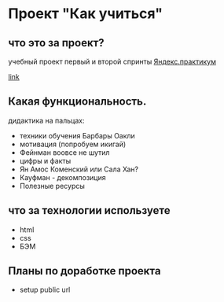 # Проект "Как учиться"

## что это за проект?
 
учебный проект первый и второй спринты 
[Яндекс.практикум](https://praktikum.yandex.ru/)

[link](https://kislak.github.io/how-to-learn/)

 

## Какая функциональность.
дидактика на пальцах:
  - техники обучения Барбары Оакли
  - мотивация (попробуем икигай)
  - Фейнман воовсе не шутил
  - цифры и факты
  - Ян Амос Коменский или Сала Хан?
  - Кауфман - декомпозиция
  - Полезные ресурсы

## что за технологии используете

- html
- css
- БЭМ


## Планы по доработке проекта
  - setup public url
